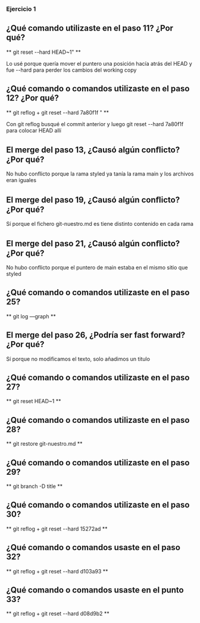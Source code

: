 ### Ejercicio 1


## ¿Qué comando utilizaste en el paso 11? ¿Por qué? 

** git reset --hard HEAD~1" **

Lo usé porque quería mover el puntero una posición hacía atrás del HEAD y fue --hard para perder los cambios del working copy


## ¿Qué comando o comandos utilizaste en el paso 12? ¿Por qué?

** git reflog + git reset --hard 7a80f1f " **

Con git reflog busqué el commit anterior y luego git reset --hard 7a80f1f para colocar HEAD allí


## El merge del paso 13, ¿Causó algún conﬂicto? ¿Por qué?

No hubo conflicto porque la rama styled ya tanía la rama main y los archivos eran iguales


## El merge del paso 19, ¿Causó algún conﬂicto? ¿Por qué?

Sí porque el fichero git-nuestro.md es tiene distinto contenido en cada rama


## El merge del paso 21, ¿Causó algún conﬂicto? ¿Por qué?

No hubo conflicto porque el puntero de main estaba en el mismo sitio que styled


## ¿Qué comando o comandos utilizaste en el paso 25?

** git log —graph **


## El merge del paso 26, ¿Podría ser fast forward? ¿Por qué? 

Sí porque no modificamos el texto, solo añadimos un titulo


## ¿Qué comando o comandos utilizaste en el paso 27? 

** git reset HEAD~1 **

## ¿Qué comando o comandos utilizaste en el paso 28?

** git restore git-nuestro.md **


## ¿Qué comando o comandos utilizaste en el paso 29?

** git branch -D title **


## ¿Qué comando o comandos utilizaste en el paso 30?
** git reflog + git reset --hard 15272ad **


## ¿Qué comando o comandos usaste en el paso 32?

** git reflog + git reset --hard d103a93 **


## ¿Qué comando o comandos usaste en el punto 33?

** git reflog + git reset --hard d08d9b2 **